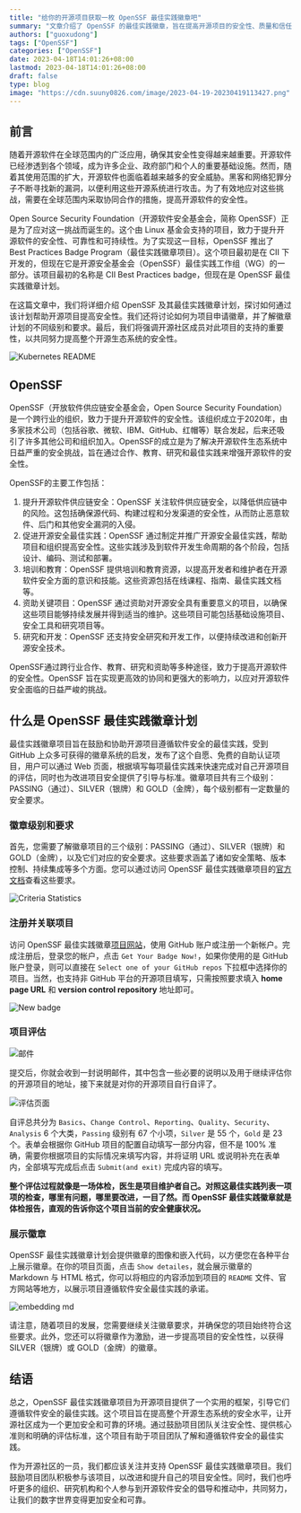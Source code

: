 ```yaml
---
title: "给你的开源项目获取一枚 OpenSSF 最佳实践徽章吧"
summary: "文章介绍了 OpenSSF 的最佳实践徽章，旨在提高开源项目的安全性、质量和信任度。"
authors: ["guoxudong"]
tags: ["OpenSSF"]
categories: ["OpenSSF"]
date: 2023-04-18T14:01:26+08:00
lastmod: 2023-04-18T14:01:26+08:00
draft: false
type: blog
image: "https://cdn.suuny0826.com/image/2023-04-19-20230419113427.png"
---
```

## 前言

随着开源软件在全球范围内的广泛应用，确保其安全性变得越来越重要。开源软件已经渗透到各个领域，成为许多企业、政府部门和个人的重要基础设施。然而，随着其使用范围的扩大，开源软件也面临着越来越多的安全威胁。黑客和网络犯罪分子不断寻找新的漏洞，以便利用这些开源系统进行攻击。为了有效地应对这些挑战，需要在全球范围内采取协同合作的措施，提高开源软件的安全性。

Open Source Security Foundation（开源软件安全基金会，简称 OpenSSF）正是为了应对这一挑战而诞生的。这个由 Linux 基金会支持的项目，致力于提升开源软件的安全性、可靠性和可持续性。为了实现这一目标，OpenSSF 推出了 Best Practices Badge Program（最佳实践徽章项目）。这个项目最初是在 CII 下开发的，但现在它是开源安全基金会（OpenSSF）最佳实践工作组（WG）的一部分。该项目最初的名称是 CII Best Practices badge，但现在是 OpenSSF 最佳实践徽章计划。

在这篇文章中，我们将详细介绍 OpenSSF 及其最佳实践徽章计划，探讨如何通过该计划帮助开源项目提高安全性。我们还将讨论如何为项目申请徽章，并了解徽章计划的不同级别和要求。最后，我们将强调开源社区成员对此项目的支持的重要性，以共同努力提高整个开源生态系统的安全性。

![Kubernetes README](https://cdn.suuny0826.com/image/2023-04-19-20230419101516.png)

## OpenSSF

OpenSSF（开放软件供应链安全基金会，Open Source Security Foundation）是一个跨行业的组织，致力于提升开源软件的安全性。该组织成立于2020年，由多家技术公司（包括谷歌、微软、IBM、GitHub、红帽等）联合发起，后来还吸引了许多其他公司和组织加入。OpenSSF的成立是为了解决开源软件生态系统中日益严重的安全挑战，旨在通过合作、教育、研究和最佳实践来增强开源软件的安全性。

OpenSSF的主要工作包括：

1. 提升开源软件供应链安全：OpenSSF 关注软件供应链安全，以降低供应链中的风险。这包括确保源代码、构建过程和分发渠道的安全性，从而防止恶意软件、后门和其他安全漏洞的入侵。
2. 促进开源安全最佳实践：OpenSSF 通过制定并推广开源安全最佳实践，帮助项目和组织提高安全性。这些实践涉及到软件开发生命周期的各个阶段，包括设计、编码、测试和部署。
3. 培训和教育：OpenSSF 提供培训和教育资源，以提高开发者和维护者在开源软件安全方面的意识和技能。这些资源包括在线课程、指南、最佳实践文档等。
4. 资助关键项目：OpenSSF 通过资助对开源安全具有重要意义的项目，以确保这些项目能够持续发展并得到适当的维护。这些项目可能包括基础设施项目、安全工具和研究项目等。
5. 研究和开发：OpenSSF 还支持安全研究和开发工作，以便持续改进和创新开源安全技术。

OpenSSF通过跨行业合作、教育、研究和资助等多种途径，致力于提高开源软件的安全性。OpenSSF 旨在实现更高效的协同和更强大的影响力，以应对开源软件安全面临的日益严峻的挑战。

## 什么是 OpenSSF 最佳实践徽章计划

最佳实践徽章项目旨在鼓励和协助开源项目遵循软件安全的最佳实践，受到 GitHub 上众多可获得的徽章系统的启发，发布了这个自愿、免费的自助认证项目，用户可以通过 Web 页面，根据填写每项最佳实践来快速完成对自己开源项目的评估，同时也为改进项目安全提供了引导与标准。徽章项目共有三个级别：PASSING（通过）、SILVER（银牌）和 GOLD（金牌），每个级别都有一定数量的安全要求。

### 徽章级别和要求

首先，您需要了解徽章项目的三个级别：PASSING（通过）、SILVER（银牌）和 GOLD（金牌），以及它们对应的安全要求。这些要求涵盖了诸如安全策略、版本控制、持续集成等多个方面。您可以通过访问 OpenSSF 最佳实践徽章项目的[官方文档](https://bestpractices.coreinfrastructure.org/en/criteria_stats)查看这些要求。

![Criteria Statistics](https://cdn.suuny0826.com/image/2023-04-19-20230419114806.png)

### 注册并关联项目

访问 OpenSSF 最佳实践徽章[项目网站](https://bestpractices.coreinfrastructure.org/)，使用 GitHub 账户或注册一个新帐户。完成注册后，登录您的帐户，点击 `Get Your Badge Now!`，如果你使用的是 GitHub 账户登录，则可以直接在 `Select one of your GitHub repos` 下拉框中选择你的项目。当然，也支持非 GitHub 平台的开源项目填写，只需按照要求填入 **home page URL** 和 **version control repository** 地址即可。

![New badge](https://cdn.suuny0826.com/image/2023-04-19-20230419103555.png)

### 项目评估

![邮件](https://cdn.suuny0826.com/image/2023-04-18-20230418142755.png)

提交后，你就会收到一封说明邮件，其中包含一些必要的说明以及用于继续评估你的开源项目的地址，接下来就是对你的开源项目自行自评了。

![评估页面](https://cdn.suuny0826.com/image/2023-04-19-20230419110106.png)

自评总共分为 `Basics`、`Change Control`、`Reporting`、`Quality`、`Security`、`Analysis` 6 个大类，`Passing` 级别有 67 个小项，`Silver` 是 55 个，`Gold` 是 23 个。表单会根据你 GitHub 项目的配置自动填写一部分内容，但不是 100% 准确，需要你根据项目的实际情况来填写内容，并将证明 URL 或说明补充在表单内，全部填写完成后点击 `Submit(and exit)` 完成内容的填写。

**整个评估过程就像是一场体检，医生是项目维护者自己。对照这最佳实践列表一项项的检查，哪里有问题，哪里要改进，一目了然。而 OpenSSF 最佳实践徽章就是体检报告，直观的告诉你这个项目当前的安全健康状况。**

### 展示徽章

OpenSSF 最佳实践徽章计划会提供徽章的图像和嵌入代码，以方便您在各种平台上展示徽章。在你的项目页面，点击 `Show detailes`，就会展示徽章的 Markdown 与 HTML 格式，你可以将相应的内容添加到项目的 `README` 文件、官方网站等地方，以展示项目遵循软件安全最佳实践的承诺。

![embedding md](https://cdn.suuny0826.com/image/2023-04-19-20230419105508.png)

请注意，随着项目的发展，您需要继续关注徽章要求，并确保您的项目始终符合这些要求。此外，您还可以将徽章作为激励，进一步提高项目的安全性性，以获得 SILVER（银牌）或 GOLD（金牌）的徽章。

## 结语

总之，OpenSSF 最佳实践徽章项目为开源项目提供了一个实用的框架，引导它们遵循软件安全的最佳实践。这个项目旨在提高整个开源生态系统的安全水平，让开源社区成为一个更加安全和可靠的环境。通过鼓励项目团队关注安全性、提供核心准则和明确的评估标准，这个项目有助于项目团队了解和遵循软件安全的最佳实践。

作为开源社区的一员，我们都应该关注并支持 OpenSSF 最佳实践徽章项目。我们鼓励项目团队积极参与该项目，以改进和提升自己的项目安全性。同时，我们也呼吁更多的组织、研究机构和个人参与到开源软件安全的倡导和推动中，共同努力，让我们的数字世界变得更加安全和可靠。
